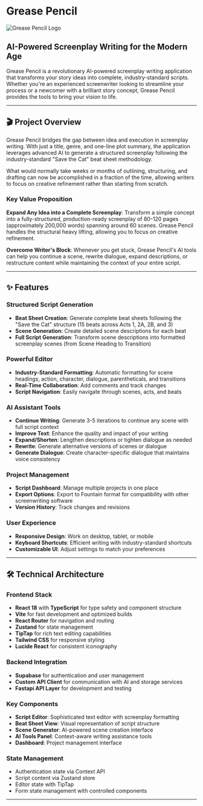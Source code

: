 # Grease Pencil

![Grease Pencil Logo](https://framerusercontent.com/images/wlmLl0p0tfc5j0IhyhoO8krmeCM.png)

## AI-Powered Screenplay Writing for the Modern Age

Grease Pencil is a revolutionary AI-powered screenplay writing application that transforms your story ideas into complete, industry-standard scripts. Whether you're an experienced screenwriter looking to streamline your process or a newcomer with a brilliant story concept, Grease Pencil provides the tools to bring your vision to life.

---

## 🎬 Project Overview

Grease Pencil bridges the gap between idea and execution in screenplay writing. With just a title, genre, and one-line plot summary, the application leverages advanced AI to generate a structured screenplay following the industry-standard "Save the Cat" beat sheet methodology. 

What would normally take weeks or months of outlining, structuring, and drafting can now be accomplished in a fraction of the time, allowing writers to focus on creative refinement rather than starting from scratch.

### Key Value Proposition

**Expand Any Idea into a Complete Screenplay**: Transform a simple concept into a fully-structured, production-ready screenplay of 80-120 pages (approximately 200,000 words) spanning around 60 scenes. Grease Pencil handles the structural heavy lifting, allowing you to focus on creative refinement.

**Overcome Writer's Block**: Whenever you get stuck, Grease Pencil's AI tools can help you continue a scene, rewrite dialogue, expand descriptions, or restructure content while maintaining the context of your entire script.

---

## ✨ Features

### Structured Script Generation
- **Beat Sheet Creation**: Generate complete beat sheets following the "Save the Cat" structure (15 beats across Acts 1, 2A, 2B, and 3)
- **Scene Generation**: Create detailed scene descriptions for each beat
- **Full Script Generation**: Transform scene descriptions into formatted screenplay scenes (from Scene Heading to Transition)

### Powerful Editor
- **Industry-Standard Formatting**: Automatic formatting for scene headings, action, character, dialogue, parentheticals, and transitions
- **Real-Time Collaboration**: Add comments and track changes
- **Script Navigation**: Easily navigate through scenes, acts, and beats

### AI Assistant Tools
- **Continue Writing**: Generate 3-5 iterations to continue any scene with full script context
- **Improve Text**: Enhance the quality and impact of your writing
- **Expand/Shorten**: Lengthen descriptions or tighten dialogue as needed
- **Rewrite**: Generate alternative versions of scenes or dialogue
- **Generate Dialogue**: Create character-specific dialogue that maintains voice consistency

### Project Management
- **Script Dashboard**: Manage multiple projects in one place
- **Export Options**: Export to Fountain format for compatibility with other screenwriting software
- **Version History**: Track changes and revisions

### User Experience
- **Responsive Design**: Work on desktop, tablet, or mobile
- **Keyboard Shortcuts**: Efficient writing with industry-standard shortcuts
- **Customizable UI**: Adjust settings to match your preferences

---

## 🛠️ Technical Architecture

### Frontend Stack
- **React 18** with **TypeScript** for type safety and component structure
- **Vite** for fast development and optimized builds
- **React Router** for navigation and routing
- **Zustand** for state management
- **TipTap** for rich text editing capabilities
- **Tailwind CSS** for responsive styling
- **Lucide React** for consistent iconography

### Backend Integration
- **Supabase** for authentication and user management
- **Custom API Client** for communication with AI and storage services
- **Fastapi API Layer** for development and testing

### Key Components
- **Script Editor**: Sophisticated text editor with screenplay formatting
- **Beat Sheet View**: Visual representation of script structure
- **Scene Generator**: AI-powered scene creation interface
- **AI Tools Panel**: Context-aware writing assistance tools
- **Dashboard**: Project management interface

### State Management
- Authentication state via Context API
- Script content via Zustand store
- Editor state with TipTap
- Form state management with controlled components

---